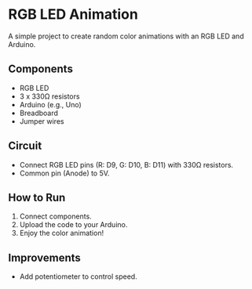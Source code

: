 # RGB LED Animation

A simple project to create random color animations with an RGB LED and Arduino.

## Components
- RGB LED
- 3 x 330Ω resistors
- Arduino (e.g., Uno)
- Breadboard
- Jumper wires

## Circuit
- Connect RGB LED pins (R: D9, G: D10, B: D11) with 330Ω resistors.
- Common pin (Anode) to 5V.

## How to Run
1. Connect components.
2. Upload the code to your Arduino.
3. Enjoy the color animation!

## Improvements
- Add potentiometer to control speed.
